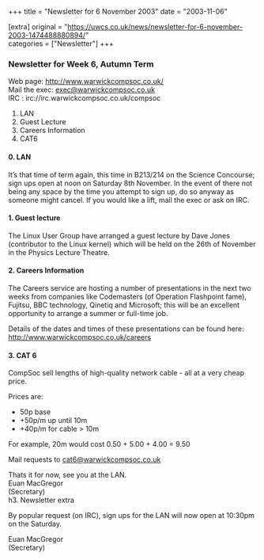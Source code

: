 +++
title = "Newsletter for 6 November 2003"
date = "2003-11-06"

[extra]
original = "https://uwcs.co.uk/news/newsletter-for-6-november-2003-1474488880894/"    
categories = ["Newsletter"]
+++

### Newsletter for Week 6, Autumn Term

Web page: http://www.warwickcompsoc.co.uk/  
Mail the exec: exec@warwickcompsoc.co.uk  
IRC : irc://irc.warwickcompsoc.co.uk/compsoc

1.  LAN
2.  Guest Lecture
3.  Careers Information
4.  CAT6

#### 0\. LAN

It’s that time of term again, this time in B213/214 on the Science Concourse; sign ups open at noon on Saturday 8th November. In the event of there not being any space by the time you attempt to sign up, do so anyway as someone might cancel. If you would like a lift, mail the exec or ask on IRC.

#### 1\. Guest lecture

The Linux User Group have arranged a guest lecture by Dave Jones (contributor to the Linux kernel) which will be held on the 26th of November in the Physics Lecture Theatre.

#### 2\. Careers Information

The Careers service are hosting a number of presentations in the next two weeks from companies like Codemasters (of Operation Flashpoint fame), Fujitsu, BBC technology, Qinetiq and Microsoft; this will be an excellent opportunity to arrange a summer or full-time job.

Details of the dates and times of these presentations can be found here: http://www.warwickcompsoc.co.uk/careers

#### 3\. CAT 6

CompSoc sell lengths of high-quality network cable - all at a very cheap price.

Prices are:

  - 50p base
  - \+50p/m up until 10m
  - \+40p/m for cable \> 10m

For example, 20m would cost 0.50 + 5.00 + 4.00 = 9.50

Mail requests to cat6@warwickcompsoc.co.uk

Thats it for now, see you at the LAN.  
Euan MacGregor  
(Secretary)  
h3. Newsletter extra

By popular request (on IRC), sign ups for the LAN will now open at 10:30pm on the Saturday.

Euan MacGregor  
(Secretary)
